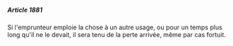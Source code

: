 ##### Article 1881

Si l'emprunteur emploie la chose à un autre usage, ou pour un temps plus long qu'il ne le devait, il sera tenu de la perte arrivée, même par cas fortuit.

